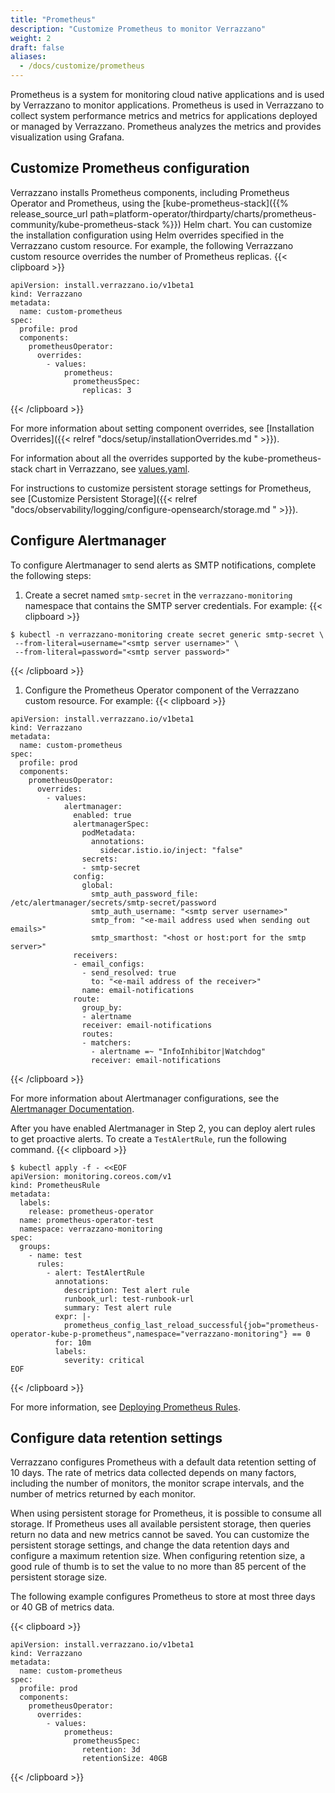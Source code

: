```yaml
---
title: "Prometheus"
description: "Customize Prometheus to monitor Verrazzano"
weight: 2
draft: false
aliases:
  - /docs/customize/prometheus
---
```

Prometheus is a system for monitoring cloud native applications and is used by Verrazzano to monitor applications. Prometheus is used in Verrazzano to collect system performance metrics and metrics for applications deployed or managed by Verrazzano. Prometheus analyzes the metrics and provides visualization using Grafana.

## Customize Prometheus configuration

Verrazzano installs Prometheus components, including Prometheus Operator and Prometheus, using the
[kube-prometheus-stack]({{% release_source_url path=platform-operator/thirdparty/charts/prometheus-community/kube-prometheus-stack %}}) Helm chart.
You can customize the installation configuration using Helm overrides specified in the
Verrazzano custom resource. For example, the following Verrazzano custom resource overrides the number of Prometheus replicas.
{{< clipboard >}}
<div class="highlight">

```
apiVersion: install.verrazzano.io/v1beta1
kind: Verrazzano
metadata:
  name: custom-prometheus
spec:
  profile: prod
  components:
    prometheusOperator:
      overrides:
        - values:
            prometheus:
              prometheusSpec:
                replicas: 3
```
</div>
{{< /clipboard >}}

For more information about setting component overrides, see [Installation Overrides]({{< relref "docs/setup/installationOverrides.md " >}}).

For information about all the overrides supported by the kube-prometheus-stack chart in Verrazzano, see [values.yaml](https://github.com/verrazzano/verrazzano/blob/master/platform-operator/thirdparty/charts/prometheus-community/kube-prometheus-stack/values.yaml).

For instructions to customize persistent storage settings for Prometheus, see [Customize Persistent Storage]({{< relref "docs/observability/logging/configure-opensearch/storage.md " >}}).

## Configure Alertmanager

To configure Alertmanager to send alerts as SMTP notifications, complete the following steps:

1. Create a secret named `smtp-secret` in the `verrazzano-monitoring` namespace that contains the SMTP server credentials. For example:
{{< clipboard >}}
<div class="highlight">

   ```
   $ kubectl -n verrazzano-monitoring create secret generic smtp-secret \
    --from-literal=username="<smtp server username>" \
    --from-literal=password="<smtp server password>"
   ```

</div>
{{< /clipboard >}}

1. Configure the Prometheus Operator component of the Verrazzano custom resource. For example:
{{< clipboard >}}
<div class="highlight">

   ```
   apiVersion: install.verrazzano.io/v1beta1
   kind: Verrazzano
   metadata:
     name: custom-prometheus
   spec:
     profile: prod
     components:
       prometheusOperator:
         overrides:
           - values:
               alertmanager:
                 enabled: true
                 alertmanagerSpec:
                   podMetadata:
                     annotations:
                       sidecar.istio.io/inject: "false"
                   secrets:
                   - smtp-secret
                 config:
                   global:
                     smtp_auth_password_file: /etc/alertmanager/secrets/smtp-secret/password
                     smtp_auth_username: "<smtp server username>"
                     smtp_from: "<e-mail address used when sending out emails>"
                     smtp_smarthost: "<host or host:port for the smtp server>"
                 receivers:
                 - email_configs:
                   - send_resolved: true
                     to: "<e-mail address of the receiver>"
                   name: email-notifications
                 route:
                   group_by:
                   - alertname
                   receiver: email-notifications
                   routes:
                   - matchers:
                     - alertname =~ "InfoInhibitor|Watchdog"
                     receiver: email-notifications
   ```

</div>
{{< /clipboard >}}

For more information about Alertmanager configurations, see the [Alertmanager Documentation](https://prometheus.io/docs/alerting/latest/configuration/).

After you have enabled Alertmanager in Step 2, you can deploy alert rules to get proactive alerts.
To create a `TestAlertRule`, run the following command.
{{< clipboard >}}
<div class="highlight">

```
$ kubectl apply -f - <<EOF
apiVersion: monitoring.coreos.com/v1
kind: PrometheusRule
metadata:
  labels:
    release: prometheus-operator
  name: prometheus-operator-test
  namespace: verrazzano-monitoring
spec:
  groups:
    - name: test
      rules:
        - alert: TestAlertRule
          annotations:
            description: Test alert rule
            runbook_url: test-runbook-url
            summary: Test alert rule
          expr: |-
            prometheus_config_last_reload_successful{job="prometheus-operator-kube-p-prometheus",namespace="verrazzano-monitoring"} == 0
          for: 10m
          labels:
            severity: critical
EOF
```
</div>
{{< /clipboard >}}

For more information, see [Deploying Prometheus Rules](https://github.com/prometheus-operator/prometheus-operator/blob/main/Documentation/user-guides/alerting.md#deploying-prometheus-rules).

## Configure data retention settings

Verrazzano configures Prometheus with a default data retention setting of 10 days. The rate of metrics data collected depends on many factors, including the number of monitors, the monitor scrape intervals, and the number of metrics returned by each monitor.

When using persistent storage for Prometheus, it is possible to consume all storage. If Prometheus uses all available persistent storage, then queries return no data and new metrics cannot be saved.
You can customize the persistent storage settings, and change the data retention days and configure a maximum retention size. When configuring retention size, a good rule of thumb is to set the value
to no more than 85 percent of the persistent storage size.

The following example configures Prometheus to store at most three days or 40 GB of metrics data.

{{< clipboard >}}
<div class="highlight">

```
apiVersion: install.verrazzano.io/v1beta1
kind: Verrazzano
metadata:
  name: custom-prometheus
spec:
  profile: prod
  components:
    prometheusOperator:
      overrides:
        - values:
            prometheus:
              prometheusSpec:
                retention: 3d
                retentionSize: 40GB
```

</div>
{{< /clipboard >}}
